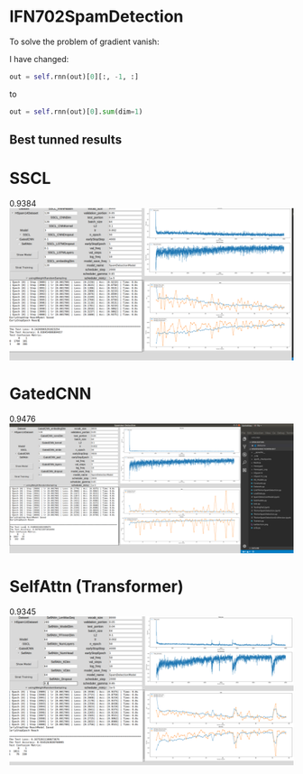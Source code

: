 # IFN702SpamDetection

To solve the problem of gradient vanish:

I have changed:
```python
out = self.rnn(out)[0][:, -1, :]         
```
to 
```python
out = self.rnn(out)[0].sum(dim=1)
```

## Best tunned results 

# SSCL
0.9384
![](https://github.com/ChihchengHsieh/IFN702SpamDetection/blob/master/TrainingResults/SSCL_1.png?raw=true)

# GatedCNN
0.9476
![](https://github.com/ChihchengHsieh/IFN702SpamDetection/blob/master/TrainingResults/Gated_1.png?raw=true)

# SelfAttn (Transformer)
0.9345
![](https://github.com/ChihchengHsieh/IFN702SpamDetection/blob/master/TrainingResults/SelfAttn_3.png?raw=true)
